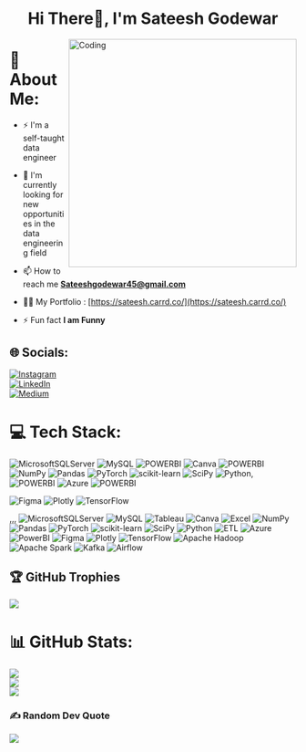 <h1 align="center">Hi There👋, I'm Sateesh Godewar</h1>
<img align="right" alt="Coding" width="400" src="https://media.tenor.com/NOYF3f82b_gAAAAC/programmer.gif">


# 💫 About Me:


- ⚡ I'm a self-taught data engineer
- 🤔 I'm currently looking for new opportunities in the data engineering field
- 📫 How to reach me **Sateeshgodewar45@gmail.com**
  
- 👨‍💻 My Portfolio : [https://sateesh.carrd.co/](https://sateesh.carrd.co/)

- ⚡ Fun fact **I am Funny**

## 🌐 Socials:
[![Instagram](https://img.shields.io/badge/Instagram-%23E4405F.svg?logo=Instagram&logoColor=white)](https://instagram.com/analytic_guide)<br> [![LinkedIn](https://img.shields.io/badge/LinkedIn-%230077B5.svg?logo=linkedin&logoColor=white)](https://linkedin.com/in/sateesh-godewar) <br>
 [![Medium](https://img.shields.io/badge/Medium-12100E?logo=medium&logoColor=white)](https://medium.com/@@sateeshgodewar45)

# 💻 Tech Stack:
![MicrosoftSQLServer](https://img.shields.io/badge/Microsoft%20SQL%20Sever-CC2927?style=flat-square&logo=microsoft%20sql%20server&logoColor=white)
![MySQL](https://img.shields.io/badge/mysql-%2300f.svg?style=flat-square&logo=mysql&logoColor=white)  ![POWERBI](https://img.shields.io/badge/Tableau-green)
![Canva](https://img.shields.io/badge/Canva-%2300C4CC.svg?style=flat-square&logo=Canva&logoColor=white) ![POWERBI](https://img.shields.io/badge/EXCEL-red) 
![NumPy](https://img.shields.io/badge/numpy-%23013243.svg?style=flat-square&logo=numpy&logoColor=white) ![Pandas](https://img.shields.io/badge/pandas-%23150458.svg?style=flat-square&logo=pandas&logoColor=white) 
![PyTorch](https://img.shields.io/badge/PyTorch-%23EE4C2C.svg?style=flat-square&logo=PyTorch&logoColor=white) ![scikit-learn](https://img.shields.io/badge/scikit--learn-%23F7931E.svg?style=flat-square&logo=scikit-learn&logoColor=white) ![SciPy](https://img.shields.io/badge/SciPy-%230C55A5.svg?style=flat-square&logo=scipy&logoColor=%white) ![Python](https://img.shields.io/badge/python-3670A0?style=flat-square&logo=python&logoColor=ffdd54), ![POWERBI](https://img.shields.io/badge/ETL-red)
![Azure](https://img.shields.io/badge/azure-%230072C6.svg?style=flat-square&logo=azure-devops&logoColor=white) ![POWERBI](https://img.shields.io/badge/POWERBI-blue)

![Figma](https://img.shields.io/badge/figma-%23F24E1E.svg?style=flat-square&logo=figma&logoColor=white) ![Plotly](https://img.shields.io/badge/Plotly-%233F4F75.svg?style=flat-square&logo=plotly&logoColor=white) ![TensorFlow](https://img.shields.io/badge/TensorFlow-%23FF6F00.svg?style=flat-square&logo=TensorFlow&logoColor=white)

,,,
![MicrosoftSQLServer](https://img.shields.io/badge/Microsoft%20SQL%20Server-CC2927?style=flat-square&logo=microsoft%20sql%20server&logoColor=white)
![MySQL](https://img.shields.io/badge/mysql-%2300f.svg?style=flat-square&logo=mysql&logoColor=white)
![Tableau](https://img.shields.io/badge/Tableau-E97627?style=flat-square&logo=tableau&logoColor=white)
![Canva](https://img.shields.io/badge/Canva-%2300C4CC.svg?style=flat-square&logo=Canva&logoColor=white)
![Excel](https://img.shields.io/badge/Microsoft%20Excel-217346?style=flat-square&logo=microsoft%20excel&logoColor=white)
![NumPy](https://img.shields.io/badge/numpy-%23013243.svg?style=flat-square&logo=numpy&logoColor=white)
![Pandas](https://img.shields.io/badge/pandas-%23150458.svg?style=flat-square&logo=pandas&logoColor=white)
![PyTorch](https://img.shields.io/badge/PyTorch-%23EE4C2C.svg?style=flat-square&logo=PyTorch&logoColor=white)
![scikit-learn](https://img.shields.io/badge/scikit--learn-%23F7931E.svg?style=flat-square&logo=scikit-learn&logoColor=white)
![SciPy](https://img.shields.io/badge/SciPy-%230C55A5.svg?style=flat-square&logo=scipy&logoColor=white)
![Python](https://img.shields.io/badge/python-3670A0?style=flat-square&logo=python&logoColor=ffdd54)
![ETL](https://img.shields.io/badge/ETL-blue)
![Azure](https://img.shields.io/badge/azure-%230072C6.svg?style=flat-square&logo=azure-devops&logoColor=white)
![PowerBI](https://img.shields.io/badge/PowerBI-F2C811?style=flat-square&logo=power-bi&logoColor=black)
![Figma](https://img.shields.io/badge/figma-%23F24E1E.svg?style=flat-square&logo=figma&logoColor=white)
![Plotly](https://img.shields.io/badge/Plotly-%233F4F75.svg?style=flat-square&logo=plotly&logoColor=white)
![TensorFlow](https://img.shields.io/badge/TensorFlow-%23FF6F00.svg?style=flat-square&logo=TensorFlow&logoColor=white)
![Apache Hadoop](https://img.shields.io/badge/Apache%20Hadoop-66CCFF?style=flat-square&logo=apache-hadoop&logoColor=black)
![Apache Spark](https://img.shields.io/badge/Apache%20Spark-E25A1C?style=flat-square&logo=apache-spark&logoColor=white)
![Kafka](https://img.shields.io/badge/Apache%20Kafka-231F20?style=flat-square&logo=apache-kafka&logoColor=white)
![Airflow](https://img.shields.io/badge/Apache%20Airflow-017CEE?style=flat-square&logo=apache-airflow&logoColor=white)


## 🏆 GitHub Trophies
![](https://github-profile-trophy.vercel.app/?username=satg01&theme=juicyfresh&no-frame=false&no-bg=false&margin-w=4)

# 📊 GitHub Stats:
![](https://github-readme-stats.vercel.app/api?username=satg01&theme=tokyonight&hide_border=false&include_all_commits=true&count_private=false)<br/>
![](https://github-readme-streak-stats.herokuapp.com/?user=satg01&theme=tokyonight&hide_border=false)<br/>
![](https://github-readme-stats.vercel.app/api/top-langs/?username=satg01&theme=tokyonight&hide_border=false&include_all_commits=true&count_private=false&layout=compact)

### ✍️ Random Dev Quote
![](https://quotes-github-readme.vercel.app/api?type=vetical&theme=radical)

